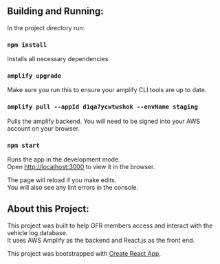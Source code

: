 ## Building and Running:

In the project directory run:

### `npm install`
Installs all necessary dependencies.

### `amplify upgrade`
Make sure you run this to ensure your amplify CLI tools are up to date.

### `amplify pull --appId d1qa7ycwtwshok --envName staging`

Pulls the amplify backend. You will need to be signed into your AWS account on your browser.

### `npm start`

Runs the app in the development mode.\
Open [http://localhost:3000](http://localhost:3000) to view it in the browser.

The page will reload if you make edits.\
You will also see any lint errors in the console.

## About this Project:

This project was built to help GFR members access and interact with the vehicle log database.\
It uses AWS Amplify as the backend and React.js as the front end.

This project was bootstrapped with [Create React App](https://github.com/facebook/create-react-app).

